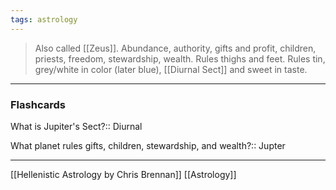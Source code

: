 ```yaml
---
tags: astrology
---
```


> Also called [[Zeus]]. Abundance, authority, gifts and profit, children, priests, freedom, stewardship, wealth. Rules thighs and feet. Rules tin, grey/white in color (later blue), [[Diurnal Sect]] and sweet in taste.

---
### Flashcards
What is Jupiter's Sect?:: Diurnal
<!--SR:!2024-12-13,11,270-->
What planet rules gifts, children, stewardship, and wealth?:: Jupter
<!--SR:!2024-12-15,13,270-->

---
[[Hellenistic Astrology by Chris Brennan]]
[[Astrology]]
